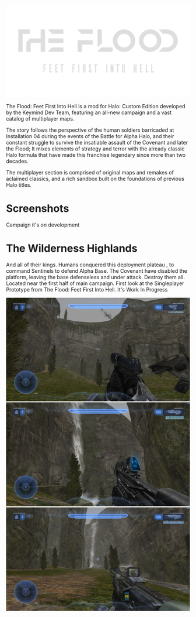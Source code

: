 <html>
    <p align="center">
        <img width="600px" src="images/logos/the_flood.png"/>
    </p>
</html>

The Flood: Feet First Into Hell is a mod for Halo: Custom Edition developed by the Keymind Dev Team, featuring an all-new campaign and a vast catalog of multiplayer maps.

The story follows the perspective of the human soldiers barricaded at Installation 04 during the events of the Battle for Alpha Halo, and their constant struggle to survive the insatiable assault of the Covenant and later the Flood; It mixes elements of strategy and terror with the already classic Halo formula that have made this franchise legendary since more than two decades.

The multiplayer section is comprised of original maps and remakes of aclaimed classics, and a rich sandbox built on the foundations of previous Halo titles.

# Screenshots

Campaign it's on development

# The Wilderness Highlands

And all of their kings.
Humans conquered this deployment plateau , to command Sentinels to defend Alpha Base. The Covenant have disabled the platform, leaving the base defenseless and under attack. Destroy them all.
Located near the first half of main campaign.
First look at the Singleplayer Prototype from The Flood: Feet First Into Hell. It's Work In Progress

![highlands](images/screenshots/highlands_a.png)
![highlands](images/screenshots/highlands_b.png)
![highlands](images/screenshots/highlands_c.png)